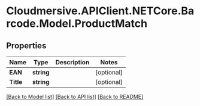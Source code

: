 # Cloudmersive.APIClient.NETCore.Barcode.Model.ProductMatch
## Properties

Name | Type | Description | Notes
------------ | ------------- | ------------- | -------------
**EAN** | **string** |  | [optional] 
**Title** | **string** |  | [optional] 

[[Back to Model list]](../README.md#documentation-for-models) [[Back to API list]](../README.md#documentation-for-api-endpoints) [[Back to README]](../README.md)

